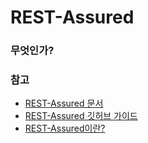 # REST-Assured
### 무엇인가?


### 참고  
- [REST-Assured 문서](https://rest-assured.io)
- [REST-Assured 깃허브 가이드](https://github.com/rest-assured/rest-assured)
- [REST-Assured이란?](https://www.guru99.com/rest-assured.html)
